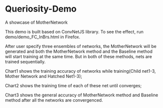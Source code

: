 # Queriosity-Demo
A showcase of MotherNetwork

This demo is built based on ConvNetJS library. To see the effect, run demo/demo_FC_InBrs.html in Firefox.

After user specify three ensembles of networks, the MotherNetwork will be generated and both the MotherNetwork method and the Baseline method will start training at the same time. But in both of these methods, nets are trained sequentially.


Chart1 shows the training accuracy of networks while training(Child net1-3, Mother Network and Hatched Net1-3);

Chart2 shows the training time of each of these net until converges;

Chart3 shows the general accuracy of MotherNetwork method and Baseline method after all the networks are convergenced.
